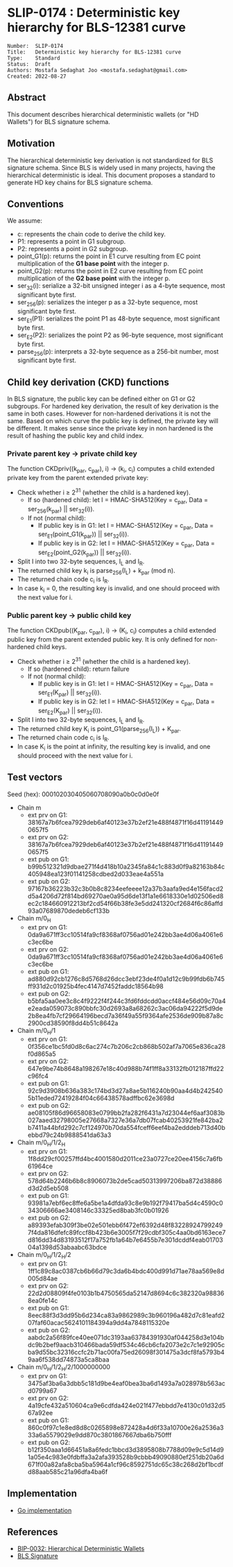 # SLIP-0174 : Deterministic key hierarchy for BLS-12381 curve

```
Number:  SLIP-0174
Title:   Deterministic key hierarchy for BLS-12381 curve
Type:    Standard
Status:  Draft
Authors: Mostafa Sedaghat Joo <mostafa.sedaghat@gmail.com>
Created: 2022-08-27
```

## Abstract

This document describes hierarchical deterministic wallets (or "HD Wallets") for BLS signature schema.

## Motivation

The hierarchical deterministic key derivation is not standardized for BLS signature schema.
Since BLS is widely used in many projects, having the hierarchical deterministic is ideal.
This document proposes a standard to generate HD key chains for BLS signature schema.

## Conventions

We assume:

* c: represents the chain code to derive the child key.
* P1: represents a point in G1 subgroup.
* P2: represents a point in G2 subgroup.
* point_G1(p): returns the point in E1 curve resulting from EC point multiplication of the **G1 base point** with the integer p.
* point_G2(p): returns the point in E2 curve resulting from EC point multiplication of the **G2 base point** with the integer p.
* ser<sub>32</sub>(i): serialize a 32-bit unsigned integer i as a 4-byte sequence, most significant byte first.
* ser<sub>256</sub>(p): serializes the integer p as a 32-byte sequence, most significant byte first.
* ser<sub>E1</sub>(P1): serializes the point P1 as 48-byte sequence, most significant byte first.
* ser<sub>E2</sub>(P2): serializes the point P2 as 96-byte sequence, most significant byte first.
* parse<sub>256</sub>(p): interprets a 32-byte sequence as a 256-bit number, most significant byte first.

## Child key derivation (CKD) functions

In BLS signature, the public key can be defined either on G1 or G2 subgroups.
For hardened key derivation, the result of key derivation is the same in both cases.
However for non-hardened derivations it is not the same.
Based on which curve the public key is defined, the private key will be different.
It makes sense since the private key in non hardened is the result of hashing the public key and child index.

### Private parent key &rarr; private child key

The function CKDpriv((k<sub>par</sub>, c<sub>par</sub>), i) &rarr; (k<sub>i</sub>, c<sub>i</sub>) computes a child extended private key from the parent extended private key:
* Check whether i ≥ 2<sup>31</sup> (whether the child is a hardened key).
  + If so (hardened child): let I = HMAC-SHA512(Key = c<sub>par</sub>, Data = ser<sub>256</sub>(k<sub>par</sub>) || ser<sub>32</sub>(i)).
  + If not (normal child):
    - If public key is in G1: let I = HMAC-SHA512(Key = c<sub>par</sub>, Data = ser<sub>E1</sub>(point_G1(k<sub>par</sub>)) || ser<sub>32</sub>(i)).
    - If public key is in G2: let I = HMAC-SHA512(Key = c<sub>par</sub>, Data = ser<sub>E2</sub>(point_G2(k<sub>par</sub>)) || ser<sub>32</sub>(i)).
* Split I into two 32-byte sequences, I<sub>L</sub> and I<sub>R</sub>.
* The returned child key k<sub>i</sub> is parse<sub>256</sub>(I<sub>L</sub>) + k<sub>par</sub> (mod n).
* The returned chain code c<sub>i</sub> is I<sub>R</sub>.
* In case k<sub>i</sub> = 0, the resulting key is invalid, and one should proceed with the next value for i.

### Public parent key &rarr; public child key

The function CKDpub((K<sub>par</sub>, c<sub>par</sub>), i) &rarr; (K<sub>i</sub>, c<sub>i</sub>) computes a child extended public key from the parent extended public key. It is only defined for non-hardened child keys.
* Check whether i ≥ 2<sup>31</sup> (whether the child is a hardened key).
  + If so (hardened child): return failure
  + If not (normal child):
    - If public key is in G1: let I = HMAC-SHA512(Key = c<sub>par</sub>, Data = ser<sub>E1</sub>(K<sub>par</sub>) || ser<sub>32</sub>(i)).
    - If public key is in G2: let I = HMAC-SHA512(Key = c<sub>par</sub>, Data = ser<sub>E2</sub>(K<sub>par</sub>) || ser<sub>32</sub>(i)).
* Split I into two 32-byte sequences, I<sub>L</sub> and I<sub>R</sub>.
* The returned child key K<sub>i</sub> is point_G1(parse<sub>256</sub>(I<sub>L</sub>)) + K<sub>par</sub>.
* The returned chain code c<sub>i</sub> is I<sub>R</sub>.
* In case K<sub>i</sub> is the point at infinity, the resulting key is invalid, and one should proceed with the next value for i.


## Test vectors

Seed (hex): 000102030405060708090a0b0c0d0e0f
* Chain m
  + ext prv on G1: 38167a7b6fcea7929deb6af40123e37b2ef21e488f4871f16d411914490657f5
  + ext prv on G2: 38167a7b6fcea7929deb6af40123e37b2ef21e488f4871f16d411914490657f5
  + ext pub on G1: b99b512321d9dbae271f4d418b10a2345fa84c1c883d0f9a82163b84c405948ea123f01141258cdbed2d033eae4a551a
  + ext pub on G2: 			97167b36223b32c3b0b8c8234eefeeee12a37b3aafa9ed4e156facd2d5a4206d72f814bd69270ae0a95d6de13f1a1e6618330e1d02506ed8ec2c184660912213bf2cd54f66b38fe3e5dd241320cf2684f6c86affd93a07689870dedeb6cf133b
* Chain m/0<sub>H</sub>
  + ext prv on G1: 0da9a671ff3cc10514fa9cf8368af0756ad01e242bb3ae4d06a4061e6c3ec6be
  + ext prv on G2: 0da9a671ff3cc10514fa9cf8368af0756ad01e242bb3ae4d06a4061e6c3ec6be
  + ext pub on G1: ad880d92cb1276c8d5768d26dcc3ebf23de4f0a1d12c9b99fdb6b745ff931d2c01925b4fec4147d7452faddc18564b98
  + ext pub on G2: b5bfa5aa0ee3c8c4f9222f4f244c3fd6fddcdd0accf484e56d09c70a4e2eada059073c890bbfc30d2693a8a68262c3ac06da94222f5d9de2b8ea4fb7cf29664196becd7a36f49a55f9364afe2536de909b87a8c2900cd38590f8dd4b51c8642a
* Chain m/0<sub>H</sub>/1
  + ext prv on G1: 0f356ce1bc5fd0d8c6ac274c7b206c2cb868b502af7a7065e836ca28f0d865a5
  + ext prv on G2: 647e9be74b8648a198267e18c40d988b74f1ff8a33132fb012187ffd22c96fc4
  + ext pub on G1: 92c9d3908b636a383c174bd3d27a8ae5b116240b90aa4d4b2425405b11eded72419284f04c66438578adffbc62e3698d
  + ext pub on G2: ae08105f86d96658083e0799bb2fa282f6431a7d23044ef6aaf3083b027aaed32798005e27668a7327e36a7db07fcab40253921fe842ba2b7411a44bfd292c7cf124970b70da554fceff6eef4ba2edddeb713d40bebbd79c24b9888541da63a3
* Chain m/0<sub>H</sub>/1/2<sub>H</sub>
  + ext prv on G1: 1f8dd29cf00257ffd4bc4001580d2011ce23a0727ce20ee4156c7a6fb61964ce
  + ext prv on G2: 578d64b2246b6b8c8906073b2de5cad50313997206ba872d38886d3d2d5eb508
  + ext pub on G1: 93981a7ebf6ec8ffe6a5be1a4dfda93c8e9b192f79417ba5d4c4590c034306666ae3408146c33325ed8bab3fc0b01926
  + ext pub on G2: a89393efab309f3be02e501ebb6f472ef6392d48f832289247992497f4da816dfefc89fccf8b423b6e3005f7f29cdbf305c4aa0bd6163ece7d816dd34d83193512f17a752fb1a64b7e6455b7e301dcddf4eab0170304a1398d53abaabc63bdce
* Chain m/0<sub>H</sub>/1/2<sub>H</sub>/2
  + ext prv on G1: 1ff1c89c8ac0387cb6b66d79c3da6b4bdc400d991d71ae78aa569e8d005d84ae
  + ext prv on G2: 22d2d08809f4fe0103b1b4750565da52147d8694c6c382320a988368ea0fe14c
  + ext pub on G1: 8eec88f3d3dd95b6d234ca83a9862989c3b960196a482d7c81eafd207faf60acac5624101184394a9dd4a7848115320e
  + ext pub on G2: aabdc2a56f89fce40ee071dc3193aa63784391930af044258d3e104bdc9b2bef9aacb310466bada59df534c46cb6cfa2073e2c7c1e92905cba9d55bc32316ccfc2b71ac00fa75ed26098f301475a3dcf8fa5793b49aa6f538dd74873a5ca8baa
* Chain m/0<sub>H</sub>/1/2<sub>H</sub>/2/1000000000
  + ext prv on G1: 3475af3ba6a3dbb5c181d9be4eaf0bea3ba6d1493a7a028978b563acd0799a67
  + ext prv on G2: 4a19cfe432a510604ca9e6cdfda424e021f477ebbdd7e4130c01d32d567a92ee
  + ext pub on G1: 860c0f97c1e8ed8d8c0265898e872428a4d6f33a10700e26a2536a333a6a5579029e9dd870c3801867667dba6b750fff
  + ext pub on G2: b12f350aaa1d66451a8a6fedc1bbcd3d3895808b7788d09e9c5d14d91a05e4c983e0fdbffa3a2afa393528b9cbbb49090880ef251db20a6d671f00a82afa8cba5ba5964a1cf96c8592751dc65c38c268d2bf1bcdfd88aab585c21a96dfa4ba6f

## Implementation

* [Go implementation](https://github.com/pactus-project/pactus/tree/main/crypto/bls/hdkeychain)

## References

* [BIP-0032: Hierarchical Deterministic Wallets](https://github.com/bitcoin/bips/blob/master/bip-0032.mediawiki)
* [BLS Signature](https://datatracker.ietf.org/doc/draft-irtf-cfrg-bls-signature/)
